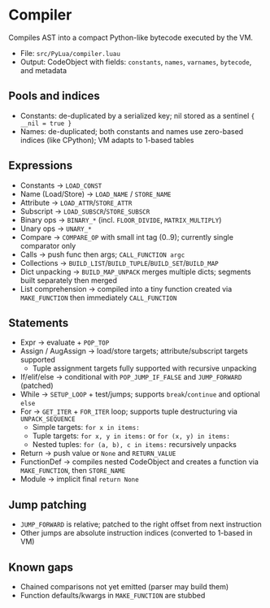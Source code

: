 # Compiler

Compiles AST into a compact Python-like bytecode executed by the VM.

- File: `src/PyLua/compiler.luau`
- Output: CodeObject with fields: `constants`, `names`, `varnames`, `bytecode`, and metadata

## Pools and indices

- Constants: de-duplicated by a serialized key; nil stored as a sentinel `{ __nil = true }`
- Names: de-duplicated; both constants and names use zero-based indices (like CPython); VM adapts to 1-based tables

## Expressions

- Constants → `LOAD_CONST`
- Name (Load/Store) → `LOAD_NAME` / `STORE_NAME`
- Attribute → `LOAD_ATTR`/`STORE_ATTR`
- Subscript → `LOAD_SUBSCR`/`STORE_SUBSCR`
- Binary ops → `BINARY_*` (incl. `FLOOR_DIVIDE`, `MATRIX_MULTIPLY`)
- Unary ops → `UNARY_*`
- Compare → `COMPARE_OP` with small int tag (0..9); currently single comparator only
- Calls → push func then args; `CALL_FUNCTION argc`
- Collections → `BUILD_LIST`/`BUILD_TUPLE`/`BUILD_SET`/`BUILD_MAP`
- Dict unpacking → `BUILD_MAP_UNPACK` merges multiple dicts; segments built separately then merged
- List comprehension → compiled into a tiny function created via `MAKE_FUNCTION` then immediately `CALL_FUNCTION`

## Statements

- Expr → evaluate + `POP_TOP`
- Assign / AugAssign → load/store targets; attribute/subscript targets supported
  - Tuple assignment targets fully supported with recursive unpacking
- If/elif/else → conditional with `POP_JUMP_IF_FALSE` and `JUMP_FORWARD` (patched)
- While → `SETUP_LOOP` + test/jumps; supports `break`/`continue` and optional `else`
- For → `GET_ITER` + `FOR_ITER` loop; supports tuple destructuring via `UNPACK_SEQUENCE`
  - Simple targets: `for x in items:`
  - Tuple targets: `for x, y in items:` or `for (x, y) in items:`
  - Nested tuples: `for (a, b), c in items:` recursively unpacks
- Return → push value or `None` and `RETURN_VALUE`
- FunctionDef → compiles nested CodeObject and creates a function via `MAKE_FUNCTION`, then `STORE_NAME`
- Module → implicit final `return None`

## Jump patching

- `JUMP_FORWARD` is relative; patched to the right offset from next instruction
- Other jumps are absolute instruction indices (converted to 1-based in VM)

## Known gaps

- Chained comparisons not yet emitted (parser may build them)
- Function defaults/kwargs in `MAKE_FUNCTION` are stubbed
